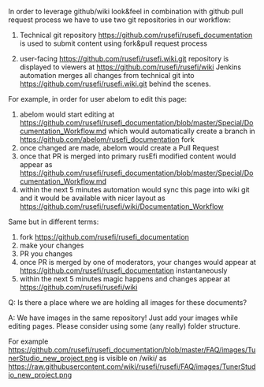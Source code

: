 In order to leverage github/wiki look&feel in combination with github pull request process we have to use two git repositories in our workflow:

1) Technical git repository https://github.com/rusefi/rusefi_documentation is used to submit content using fork&pull request process

2) user-facing https://github.com/rusefi/rusefi.wiki.git repository is displayed to viewers at https://github.com/rusefi/rusefi/wiki
Jenkins automation merges all changes from technical git into https://github.com/rusefi/rusefi.wiki.git behind the scenes.


For example, in order for user abelom to edit this page:

1) abelom would start editing at https://github.com/rusefi/rusefi_documentation/blob/master/Special/Documentation_Workflow.md which would automatically create a branch in https://github.com/abelom/rusefi_documentation fork
1) once changed are made, abelom would create a Pull Request
3) once that PR is merged into primary rusEfi modified content would appear as https://github.com/rusefi/rusefi_documentation/blob/master/Special/Documentation_Workflow.md
4) within the next 5 minutes automation would sync this page into wiki git and it would be available with nicer layout as https://github.com/rusefi/rusefi/wiki/Documentation_Workflow

Same but in different terms:

1) fork https://github.com/rusefi/rusefi_documentation
2) make your changes
3) PR you changes
4) once PR is merged by one of moderators, your changes would appear at https://github.com/rusefi/rusefi_documentation instantaneously
5) within the next 5 minutes magic happens and changes appear at https://github.com/rusefi/rusefi/wiki


Q: Is there a place where we are holding all images for these documents?

A: We have images in the same repository! Just add your images while editing pages. Please consider using some (any really) folder structure.

For example https://github.com/rusefi/rusefi_documentation/blob/master/FAQ/images/TunerStudio_new_project.png is visible on /wiki/ as https://raw.githubusercontent.com/wiki/rusefi/rusefi/FAQ/images/TunerStudio_new_project.png 